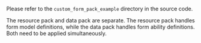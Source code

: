 Please refer to the `custom_form_pack_example` directory in the source code.

The resource pack and data pack are separate. The resource pack handles form model definitions, while the data pack handles form ability definitions. Both need to be applied simultaneously.


